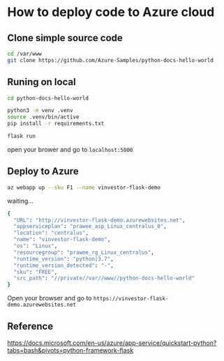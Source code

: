 # How to deploy code to Azure cloud

## Clone simple source code

```bash
cd /var/www
git clone https://github.com/Azure-Samples/python-docs-hello-world 
```

## Runing on local

```bash
cd python-docs-hello-world
```

```bash
python3 -m venv .venv
source .venv/bin/active
pip install -r requirements.txt
```

```bash
flask run
```

open your brower and go to `localhost:5000`

## Deploy to Azure

```bash
az webapp up --sku F1 --name vinvestor-flask-demo
```

waiting...

```bash
{
  "URL": "http://vinvestor-flask-demo.azurewebsites.net",
  "appserviceplan": "prawee_asp_Linux_centralus_0",
  "location": "centralus",
  "name": "vinvestor-flask-demo",
  "os": "Linux",
  "resourcegroup": "prawee_rg_Linux_centralus",
  "runtime_version": "python|3.7",
  "runtime_version_detected": "-",
  "sku": "FREE",
  "src_path": "//private//var//www//python-docs-hello-world"
}
```

Open your browser and go to `https://vinvestor-flask-demo.azurewebsites.net`

## Reference

<https://docs.microsoft.com/en-us/azure/app-service/quickstart-python?tabs=bash&pivots=python-framework-flask>
